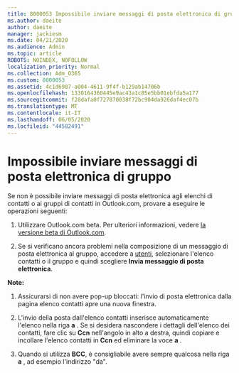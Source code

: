 ```yaml
---
title: 8000053 Impossibile inviare messaggi di posta elettronica di gruppo
ms.author: daeite
author: daeite
manager: jackiesm
ms.date: 04/21/2020
ms.audience: Admin
ms.topic: article
ROBOTS: NOINDEX, NOFOLLOW
localization_priority: Normal
ms.collection: Adm_O365
ms.custom: 8000053
ms.assetid: 4c1d6987-a004-4611-9f4f-b129ab14706b
ms.openlocfilehash: 1330164360445e9ac43a1c85e5bb01ebfda5a177
ms.sourcegitcommit: f28dafa0f727870038f72bc904da926daf4ec07b
ms.translationtype: MT
ms.contentlocale: it-IT
ms.lasthandoff: 06/05/2020
ms.locfileid: "44582491"
---
```

# <a name="unable-to-send-group-emails"></a>Impossibile inviare messaggi di posta elettronica di gruppo

Se non è possibile inviare messaggi di posta elettronica agli elenchi di contatti o ai gruppi di contatti in Outlook.com, provare a eseguire le operazioni seguenti:
  
1. Utilizzare Outlook.com beta. Per ulteriori informazioni, vedere [la versione beta di Outlook.com](https://support.office.com/article/e2261c7f-d413-4084-8f22-21282f42d8cf).
    
2. Se si verificano ancora problemi nella composizione di un messaggio di posta elettronica al gruppo, accedere a [utenti](https://outlook.live.com/people/), selezionare l'elenco contatti o il gruppo e quindi scegliere **Invia messaggio di posta elettronica**.
    
 **Note:**
  
1. Assicurarsi di non avere pop-up bloccati: l'invio di posta elettronica dalla pagina elenco contatti apre una nuova finestra.
    
2. L'invio della posta dall'elenco contatti inserisce automaticamente l'elenco nella riga **a** . Se si desidera nascondere i dettagli dell'elenco dei contatti, fare clic su **Ccn** nell'angolo in alto a destra, quindi copiare e incollare l'elenco contatti in **Ccn** ed eliminare la voce **a** . 
    
3. Quando si utilizza **BCC**, è consigliabile avere sempre qualcosa nella riga **a** , ad esempio l'indirizzo "da". 
    

